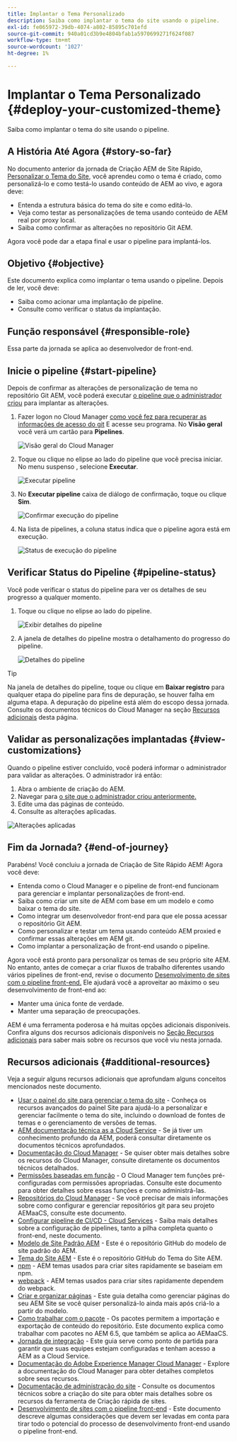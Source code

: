 ```yaml
---
title: Implantar o Tema Personalizado
description: Saiba como implantar o tema do site usando o pipeline.
exl-id: fe065972-39db-4074-a802-85895c701efd
source-git-commit: 940a01cd3b9e4804bfab1a5970699271f624f087
workflow-type: tm+mt
source-wordcount: '1027'
ht-degree: 1%

---
```


# Implantar o Tema Personalizado {#deploy-your-customized-theme}

Saiba como implantar o tema do site usando o pipeline.

## A História Até Agora {#story-so-far}

No documento anterior da jornada de Criação AEM de Site Rápido, [Personalizar o Tema do Site,](customize-theme.md) você aprendeu como o tema é criado, como personalizá-lo e como testá-lo usando conteúdo de AEM ao vivo, e agora deve:

* Entenda a estrutura básica do tema do site e como editá-lo.
* Veja como testar as personalizações de tema usando conteúdo de AEM real por proxy local.
* Saiba como confirmar as alterações no repositório Git AEM.

Agora você pode dar a etapa final e usar o pipeline para implantá-los.

## Objetivo {#objective}

Este documento explica como implantar o tema usando o pipeline. Depois de ler, você deve:

* Saiba como acionar uma implantação de pipeline.
* Consulte como verificar o status da implantação.

## Função responsável {#responsible-role}

Essa parte da jornada se aplica ao desenvolvedor de front-end.

## Inicie o pipeline {#start-pipeline}

Depois de confirmar as alterações de personalização de tema no repositório Git AEM, você poderá executar [o pipeline que o administrador criou](pipeline-setup.md) para implantar as alterações.

1. Fazer logon no Cloud Manager [como você fez para recuperar as informações de acesso do git](retrieve-access.md) E acesse seu programa. No **Visão geral** você verá um cartão para **Pipelines**.

   ![Visão geral do Cloud Manager](assets/cloud-manager-overview.png)

1. Toque ou clique no elipse ao lado do pipeline que você precisa iniciar. No menu suspenso , selecione **Executar**.

   ![Executar pipeline](assets/run-pipeline.png)

1. No **Executar pipeline** caixa de diálogo de confirmação, toque ou clique **Sim**.

   ![Confirmar execução do pipeline](assets/pipeline-confirm.png)

1. Na lista de pipelines, a coluna status indica que o pipeline agora está em execução.

   ![Status de execução do pipeline](assets/pipeline-running.png)

## Verificar Status do Pipeline {#pipeline-status}

Você pode verificar o status do pipeline para ver os detalhes de seu progresso a qualquer momento.

1. Toque ou clique no elipse ao lado do pipeline.

   ![Exibir detalhes do pipeline](assets/view-pipeline-details.png)

1. A janela de detalhes do pipeline mostra o detalhamento do progresso do pipeline.

   ![Detalhes do pipeline](assets/pipeline-details.png)

>[!TIP]
>
>Na janela de detalhes do pipeline, toque ou clique em **Baixar registro** para qualquer etapa do pipeline para fins de depuração, se houver falha em alguma etapa. A depuração do pipeline está além do escopo dessa jornada. Consulte os documentos técnicos do Cloud Manager na seção [Recursos adicionais](#additional-resources) desta página.

## Validar as personalizações implantadas {#view-customizations}

Quando o pipeline estiver concluído, você poderá informar o administrador para validar as alterações. O administrador irá então:

1. Abra o ambiente de criação do AEM.
1. Navegar para [o site que o administrador criou anteriormente.](create-site.md)
1. Edite uma das páginas de conteúdo.
1. Consulte as alterações aplicadas.

![Alterações aplicadas](assets/changes-applied.png)

## Fim da Jornada? {#end-of-journey}

Parabéns! Você concluiu a jornada de Criação de Site Rápido AEM! Agora você deve:

* Entenda como o Cloud Manager e o pipeline de front-end funcionam para gerenciar e implantar personalizações de front-end.
* Saiba como criar um site de AEM com base em um modelo e como baixar o tema do site.
* Como integrar um desenvolvedor front-end para que ele possa acessar o repositório Git AEM.
* Como personalizar e testar um tema usando conteúdo AEM proxied e confirmar essas alterações em AEM git.
* Como implantar a personalização de front-end usando o pipeline.

Agora você está pronto para personalizar os temas de seu próprio site AEM. No entanto, antes de começar a criar fluxos de trabalho diferentes usando vários pipelines de front-end, revise o documento [Desenvolvimento de sites com o pipeline front-end.](/help/implementing/developing/introduction/developing-with-front-end-pipelines.md) Ele ajudará você a aproveitar ao máximo o seu desenvolvimento de front-end ao:

* Manter uma única fonte de verdade.
* Manter uma separação de preocupações.

AEM é uma ferramenta poderosa e há muitas opções adicionais disponíveis. Confira alguns dos recursos adicionais disponíveis no [Seção Recursos adicionais](#additional-resources) para saber mais sobre os recursos que você viu nesta jornada.

## Recursos adicionais {#additional-resources}

Veja a seguir alguns recursos adicionais que aprofundam alguns conceitos mencionados neste documento.

* [Usar o painel do site para gerenciar o tema do site](/help/sites-cloud/administering/site-creation/site-rail.md) - Conheça os recursos avançados do painel Site para ajudá-lo a personalizar e gerenciar facilmente o tema do site, incluindo o download de fontes de temas e o gerenciamento de versões de temas.
* [AEM documentação técnica as a Cloud Service](https://experienceleague.adobe.com/docs/experience-manager-cloud-service.html?lang=pt-BR) - Se já tiver um conhecimento profundo da AEM, poderá consultar diretamente os documentos técnicos aprofundados.
* [Documentação do Cloud Manager](https://experienceleague.adobe.com/docs/experience-manager-cloud-service/onboarding/onboarding-concepts/cloud-manager-introduction.html) - Se quiser obter mais detalhes sobre os recursos do Cloud Manager, consulte diretamente os documentos técnicos detalhados.
* [Permissões baseadas em função](https://experienceleague.adobe.com/docs/experience-manager-cloud-manager/using/requirements/role-based-permissions.html) - O Cloud Manager tem funções pré-configuradas com permissões apropriadas. Consulte este documento para obter detalhes sobre essas funções e como administrá-las.
* [Repositórios do Cloud Manager](/help/implementing/cloud-manager/managing-code/cloud-manager-repositories.md) - Se você precisar de mais informações sobre como configurar e gerenciar repositórios git para seu projeto AEMaaCS, consulte este documento.
* [Configurar pipeline de CI/CD - Cloud Services](/help/implementing/cloud-manager/configuring-pipelines/introduction-ci-cd-pipelines.md) - Saiba mais detalhes sobre a configuração de pipelines, tanto a pilha completa quanto o front-end, neste documento.
* [Modelo de Site Padrão AEM](https://github.com/adobe/aem-site-template-standard) - Este é o repositório GitHub do modelo de site padrão do AEM.
* [Tema do Site AEM](https://github.com/adobe/aem-site-template-standard-theme-e2e) - Este é o repositório GitHub do Tema do Site AEM.
* [npm](https://www.npmjs.com) - AEM temas usados para criar sites rapidamente se baseiam em npm.
* [webpack](https://webpack.js.org) - AEM temas usados para criar sites rapidamente dependem do webpack.
* [Criar e organizar páginas](/help/sites-cloud/authoring/fundamentals/organizing-pages.md) - Este guia detalha como gerenciar páginas do seu AEM Site se você quiser personalizá-lo ainda mais após criá-lo a partir do modelo.
* [Como trabalhar com o pacote](/help/implementing/developing/tools/package-manager.md) - Os pacotes permitem a importação e exportação de conteúdo do repositório. Este documento explica como trabalhar com pacotes no AEM 6.5, que também se aplica ao AEMaaCS.
* [Jornada de integração](/help/journey-onboarding/home.md) - Este guia serve como ponto de partida para garantir que suas equipes estejam configuradas e tenham acesso a AEM as a Cloud Service.
* [Documentação do Adobe Experience Manager Cloud Manager](https://experienceleague.adobe.com/docs/experience-manager-cloud-manager/using/introduction-to-cloud-manager.html?lang=pt-BR) - Explore a documentação do Cloud Manager para obter detalhes completos sobre seus recursos.
* [Documentação de administração do site](/help/sites-cloud/administering/site-creation/create-site.md) - Consulte os documentos técnicos sobre a criação do site para obter mais detalhes sobre os recursos da ferramenta de Criação rápida de sites.
* [Desenvolvimento de sites com o pipeline front-end](/help/implementing/developing/introduction/developing-with-front-end-pipelines.md) - Este documento descreve algumas considerações que devem ser levadas em conta para tirar todo o potencial do processo de desenvolvimento front-end usando o pipeline front-end.
